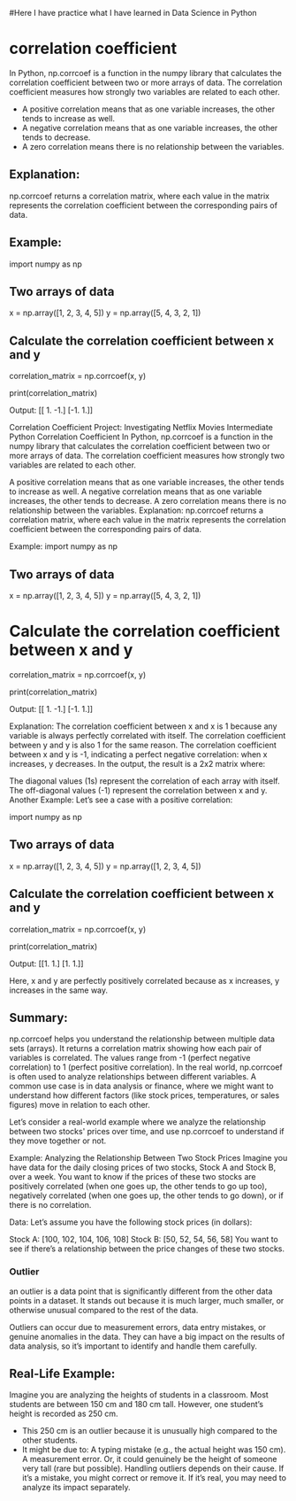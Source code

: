 #Here I have practice what I have learned in Data Science in Python
# correlation coefficient 
In Python, np.corrcoef is a function in the numpy library that calculates the correlation coefficient between two or more arrays of data. The correlation coefficient measures how strongly two variables are related to each other.

- A positive correlation means that as one variable increases, the other tends to increase as well.
- A negative correlation means that as one variable increases, the other tends to decrease.
- A zero correlation means there is no relationship between the variables.

## Explanation:
np.corrcoef returns a correlation matrix, where each value in the matrix represents the correlation coefficient between the corresponding pairs of data.

## Example:
import numpy as np

## Two arrays of data
x = np.array([1, 2, 3, 4, 5])
y = np.array([5, 4, 3, 2, 1])

## Calculate the correlation coefficient between x and y
correlation_matrix = np.corrcoef(x, y)

print(correlation_matrix)

Output:
[[ 1. -1.]
 [-1.  1.]]

Correlation Coefficient
Project: Investigating Netflix Movies
Intermediate Python
Correlation Coefficient
In Python, np.corrcoef is a function in the numpy library that calculates the correlation coefficient between two or more arrays of data. The correlation coefficient measures how strongly two variables are related to each other.

A positive correlation means that as one variable increases, the other tends to increase as well.
A negative correlation means that as one variable increases, the other tends to decrease.
A zero correlation means there is no relationship between the variables.
Explanation:
np.corrcoef returns a correlation matrix, where each value in the matrix represents the correlation coefficient between the corresponding pairs of data.

Example:
import numpy as np

## Two arrays of data
x = np.array([1, 2, 3, 4, 5])
y = np.array([5, 4, 3, 2, 1])

# Calculate the correlation coefficient between x and y
correlation_matrix = np.corrcoef(x, y)

print(correlation_matrix)

Output:
[[ 1. -1.]
 [-1.  1.]]

Explanation:
The correlation coefficient between x and x is 1 because any variable is always perfectly correlated with itself.
The correlation coefficient between y and y is also 1 for the same reason.
The correlation coefficient between x and y is -1, indicating a perfect negative correlation: when x increases, y decreases.
In the output, the result is a 2x2 matrix where:

The diagonal values (1s) represent the correlation of each array with itself.
The off-diagonal values (-1) represent the correlation between x and y.
Another Example:
Let’s see a case with a positive correlation:

import numpy as np

## Two arrays of data
x = np.array([1, 2, 3, 4, 5])
y = np.array([1, 2, 3, 4, 5])

## Calculate the correlation coefficient between x and y
correlation_matrix = np.corrcoef(x, y)

print(correlation_matrix)

Output:
[[1. 1.]
 [1. 1.]]

Here, x and y are perfectly positively correlated because as x increases, y increases in the same way.

## Summary:
np.corrcoef helps you understand the relationship between multiple data sets (arrays).
It returns a correlation matrix showing how each pair of variables is correlated.
The values range from -1 (perfect negative correlation) to 1 (perfect positive correlation).
In the real world, np.corrcoef is often used to analyze relationships between different variables. A common use case is in data analysis or finance, where we might want to understand how different factors (like stock prices, temperatures, or sales figures) move in relation to each other.

Let’s consider a real-world example where we analyze the relationship between two stocks' prices over time, and use np.corrcoef to understand if they move together or not.

Example: Analyzing the Relationship Between Two Stock Prices
Imagine you have data for the daily closing prices of two stocks, Stock A and Stock B, over a week. You want to know if the prices of these two stocks are positively correlated (when one goes up, the other tends to go up too), negatively correlated (when one goes up, the other tends to go down), or if there is no correlation.

Data:
Let’s assume you have the following stock prices (in dollars):

Stock A: [100, 102, 104, 106, 108]
Stock B: [50, 52, 54, 56, 58]
You want to see if there’s a relationship between the price changes of these two stocks.

### Outlier
an outlier is a data point that is significantly different from the other data points in a dataset. It stands out because it is much larger, much smaller, or otherwise unusual compared to the rest of the data.

Outliers can occur due to measurement errors, data entry mistakes, or genuine anomalies in the data. They can have a big impact on the results of data analysis, so it’s important to identify and handle them carefully.
## Real-Life Example:
Imagine you are analyzing the heights of students in a classroom. Most students are between 150 cm and 180 cm tall. However, one student’s height is recorded as 250 cm.

- This 250 cm is an outlier because it is unusually high compared to the other students.
- It might be due to:
A typing mistake (e.g., the actual height was 150 cm).
A measurement error.
Or, it could genuinely be the height of someone very tall (rare but possible).
Handling outliers depends on their cause. If it’s a mistake, you might correct or remove it. If it’s real, you may need to analyze its impact separately.
